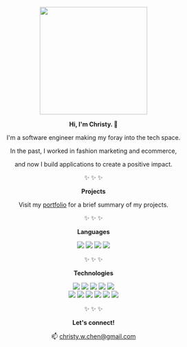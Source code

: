 <div align="center">
    <p><a href="#"><img src="https://user-images.githubusercontent.com/55429132/151649964-69c892eb-58a3-43c1-84ce-3b795ca30e34.png" style="width: 250px"></a></p>
    <p><strong>Hi, I'm Christy. 🌱</strong></p>
    <p>I'm a software engineer making my foray into the tech space.</p>
    <p>In the past, I worked in fashion marketing and ecommerce,<p>
    <p>and now I build applications to create a positive impact.</p>
    <p>✨ ✨ ✨</p>
    <p><strong>Projects</strong></p>
    <p>Visit my <a href="https://www.christychen.com" target="_blank">portfolio</a> for a brief summary of my projects.</p>
    <p>✨ ✨ ✨</p>
    <p><strong>Languages</strong></p>
    <a href="#"><img src="https://img.shields.io/badge/-JavaScript-yellow"></a>
    <a href="#"><img src="https://img.shields.io/badge/-Python-3770a0"></a>
    <a href="#"><img src="https://img.shields.io/badge/-HTML5-f16529"></a>
    <a href="#"><img src="https://img.shields.io/badge/-CSS3-1c88c7"></a>
    <p></p>
    <p>✨ ✨ ✨</p>
    <p><strong>Technologies</strong></p>
    <a href="#"><img src="https://img.shields.io/badge/-Node.js-689f63"></a>
    <a href="#"><img src="https://img.shields.io/badge/-Express.js-yellow"></a>
    <a href="#"><img src="https://img.shields.io/badge/-PostgreSQL-336791"></a>
    <a href="#"><img src="https://img.shields.io/badge/-Sequelize-03afef"></a>
    <a href="#"><img src="https://img.shields.io/badge/-React-44c3e5"></a>
    <br>
    <a href="#"><img src="https://img.shields.io/badge/-Redux-7649bb"></a>
    <a href="#"><img src="https://img.shields.io/badge/-Flask-7a7a7a"></a>
    <a href="#"><img src="https://img.shields.io/badge/-SQLAlchemy-d71f00"></a>
    <a href="#"><img src="https://img.shields.io/badge/-PugJS-72493f"></a>
    <a href="#"><img src="https://img.shields.io/badge/-Jinja-3a3b3b"></a>
    <a href="#"><img src="https://img.shields.io/badge/-Docker-03afef"></a>
    <p></p>
    <p>✨ ✨ ✨</p>
    <p><strong>Let's connect!</strong></p>
    <p>📫 <a href="mailto:christy.w.chen@gmail.com">christy.w.chen@gmail.com</a></p>
    
  <samp>
</div>

